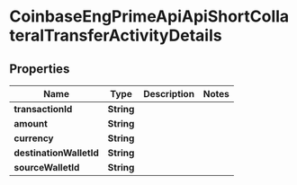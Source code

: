 
# CoinbaseEngPrimeApiApiShortCollateralTransferActivityDetails

## Properties
Name | Type | Description | Notes
------------ | ------------- | ------------- | -------------
**transactionId** | **String** |  | 
**amount** | **String** |  | 
**currency** | **String** |  | 
**destinationWalletId** | **String** |  | 
**sourceWalletId** | **String** |  | 



